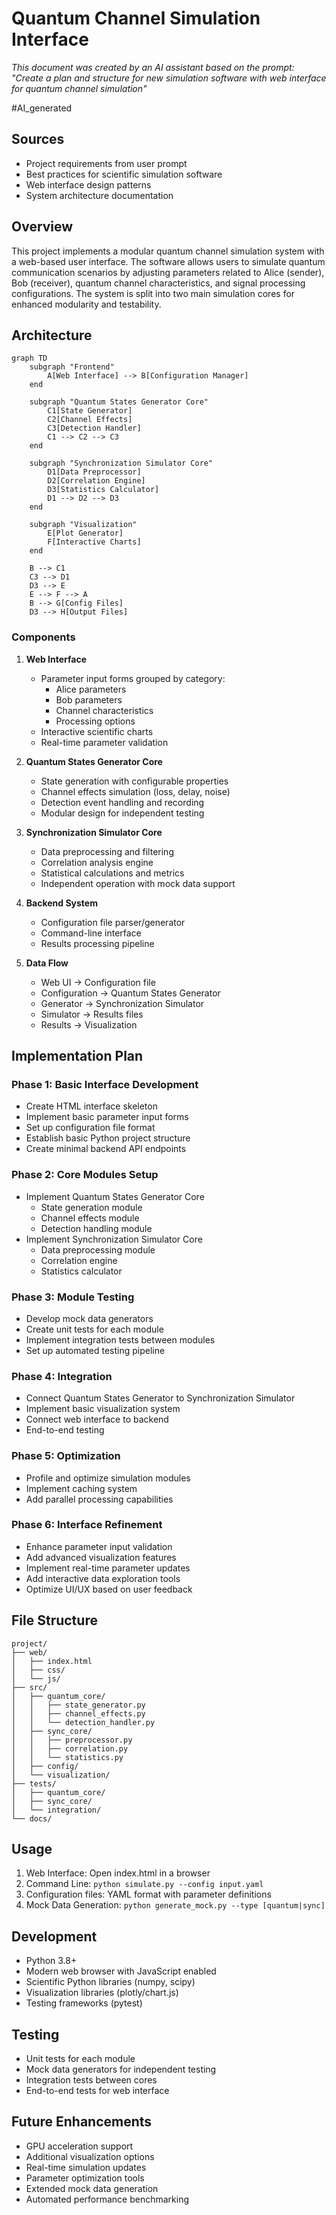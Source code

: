 # Quantum Channel Simulation Interface

*This document was created by an AI assistant based on the prompt: "Create a plan and structure for new simulation software with web interface for quantum channel simulation"*

#AI_generated

## Sources
- Project requirements from user prompt
- Best practices for scientific simulation software
- Web interface design patterns
- System architecture documentation

## Overview
This project implements a modular quantum channel simulation system with a web-based user interface. The software allows users to simulate quantum communication scenarios by adjusting parameters related to Alice (sender), Bob (receiver), quantum channel characteristics, and signal processing configurations. The system is split into two main simulation cores for enhanced modularity and testability.

## Architecture

```mermaid
graph TD
    subgraph "Frontend"
        A[Web Interface] --> B[Configuration Manager]
    end

    subgraph "Quantum States Generator Core"
        C1[State Generator]
        C2[Channel Effects]
        C3[Detection Handler]
        C1 --> C2 --> C3
    end

    subgraph "Synchronization Simulator Core"
        D1[Data Preprocessor]
        D2[Correlation Engine]
        D3[Statistics Calculator]
        D1 --> D2 --> D3
    end

    subgraph "Visualization"
        E[Plot Generator]
        F[Interactive Charts]
    end

    B --> C1
    C3 --> D1
    D3 --> E
    E --> F --> A
    B --> G[Config Files]
    D3 --> H[Output Files]
```

### Components

1. **Web Interface**
   - Parameter input forms grouped by category:
     - Alice parameters
     - Bob parameters
     - Channel characteristics
     - Processing options
   - Interactive scientific charts
   - Real-time parameter validation

2. **Quantum States Generator Core**
   - State generation with configurable properties
   - Channel effects simulation (loss, delay, noise)
   - Detection event handling and recording
   - Modular design for independent testing

3. **Synchronization Simulator Core**
   - Data preprocessing and filtering
   - Correlation analysis engine
   - Statistical calculations and metrics
   - Independent operation with mock data support

4. **Backend System**
   - Configuration file parser/generator
   - Command-line interface
   - Results processing pipeline

5. **Data Flow**
   - Web UI → Configuration file
   - Configuration → Quantum States Generator
   - Generator → Synchronization Simulator
   - Simulator → Results files
   - Results → Visualization

## Implementation Plan

### Phase 1: Basic Interface Development
- Create HTML interface skeleton
- Implement basic parameter input forms
- Set up configuration file format
- Establish basic Python project structure
- Create minimal backend API endpoints

### Phase 2: Core Modules Setup
- Implement Quantum States Generator Core
  - State generation module
  - Channel effects module
  - Detection handling module
- Implement Synchronization Simulator Core
  - Data preprocessing module
  - Correlation engine
  - Statistics calculator

### Phase 3: Module Testing
- Develop mock data generators
- Create unit tests for each module
- Implement integration tests between modules
- Set up automated testing pipeline

### Phase 4: Integration
- Connect Quantum States Generator to Synchronization Simulator
- Implement basic visualization system
- Connect web interface to backend
- End-to-end testing

### Phase 5: Optimization
- Profile and optimize simulation modules
- Implement caching system
- Add parallel processing capabilities

### Phase 6: Interface Refinement
- Enhance parameter input validation
- Add advanced visualization features
- Implement real-time parameter updates
- Add interactive data exploration tools
- Optimize UI/UX based on user feedback

## File Structure
```
project/
├── web/
│   ├── index.html
│   ├── css/
│   └── js/
├── src/
│   ├── quantum_core/
│   │   ├── state_generator.py
│   │   ├── channel_effects.py
│   │   └── detection_handler.py
│   ├── sync_core/
│   │   ├── preprocessor.py
│   │   ├── correlation.py
│   │   └── statistics.py
│   ├── config/
│   └── visualization/
├── tests/
│   ├── quantum_core/
│   ├── sync_core/
│   └── integration/
└── docs/
```

## Usage
1. Web Interface: Open index.html in a browser
2. Command Line: `python simulate.py --config input.yaml`
3. Configuration files: YAML format with parameter definitions
4. Mock Data Generation: `python generate_mock.py --type [quantum|sync]`

## Development
- Python 3.8+
- Modern web browser with JavaScript enabled
- Scientific Python libraries (numpy, scipy)
- Visualization libraries (plotly/chart.js)
- Testing frameworks (pytest)

## Testing
- Unit tests for each module
- Mock data generators for independent testing
- Integration tests between cores
- End-to-end tests for web interface

## Future Enhancements
- GPU acceleration support
- Additional visualization options
- Real-time simulation updates
- Parameter optimization tools
- Extended mock data generation
- Automated performance benchmarking